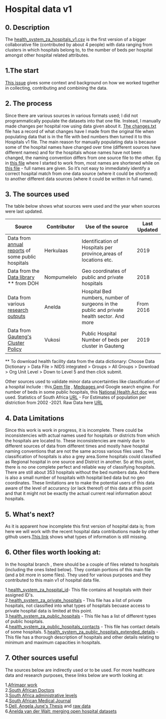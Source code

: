 # Hospital data v1

## 0. Description
The [health_system_za_hospitals_v1.csv](https://github.com/dsfsi/covid19za/tree/master/data/health_system_za_hospitals_v1.csv) is the first version of a bigger collaborative file (contributed by about 4 people) with data ranging from clusters in which hospitals belong to, to the number of beds per hospital amongst other hospital related attributes.

## 1.The start
[This issue](https://github.com/dsfsi/covid19za/issues/115) gives some context and background on how we worked together in collecting, contributing and combining the data. 

## 2. The process
Since there are  various sources in various formats used; I did not programmatically populate the datasets into that one file. Instead, I manually made changes per hospital row using data given about it. [The changes.txt](https://github.com/dsfsi/covid19za/blob/master/changes.txt)  file has a record of what changes have I made from the original file when populating data that is in the file with bed numbers then turned it to this Hospitals v1 file. The main reason for manually populating data is because some of the hospital names have changed over time (different sources have different names) and for the hospitals whose names have not been changed, the naming convention differs from one source file to the other. Eg in [this file](https://github.com/dsfsi/covid19za/blob/Hospital_Data/data/health_system_za_public_hospitals.csv) where I started to work from, most names are shortened while on [this file](https://github.com/anelda/za_open_hospital_data/blob/master/data/tidy_data/hosp_bed_clean.csv) - full names are given. So it’s not easy to immediately identify a correct hospital match from one data source (where it could be shortened) to another different data sources (where it could be written in full name).

## 3. The sources used
The table below shows what sources were used and the year when sources were last updated.


| Source                                  | Contributor   |Use of the source    |Last Updated         |
| --------------------------------------- | ------------- |---------------------|---------------------|
| Data from [annual reports](https://github.com/dsfsi/covid19za/tree/Hospital_Data/data) of some public hospitals |Herkulaas| Identification of Hospitals per province,areas of locations etc.|  2019   |
| Data from the [Data library](https://dd.dhmis.org/) ** from DOH     | Nompumelelo|Geo coordinates of public and private hospitals |   2018               |
| Data from various [research outputs](https://htmlpreview.github.io/?https://github.com/anelda/za_open_hospital_data/blob/master/reports/za_hospital_analysis_v2.html)      |  Anelda|Hospital Bed numbers, number of surgeons  in  the public and private health sector. And more| From 2016                   |
| Data from [Gauteng's Cluster Policy](https://drive.google.com/file/d/1AhafV1DoTGwNRIx26J12_ICh-3vSVnyt/view)      |   Vukosi  |Public Hospital Number of beds per cluster in Gauteng                   |  2019                   |

** To download health facility data from the data dictionary: Choose Data Dictionary > Data File > NIDS integrated > Groups > All Groups > Download > Org Unit Level > Down to Level 5 and then click submit.

Other sources used to validate minor data uncertainties like classification of a hospital include : this[ Gem file](https://drive.google.com/file/d/140PgnBOdeulGdEWcL6s1jV3JFjx19HZ7/view?usp=sharing) , [Medpages ](https://www.medpages.info/sf/index.php?page=homepage) and Google search engine. For number of beds in some public hospitals, this [National Health Act doc](https://www.gov.za/sites/default/files/gcis_document/201409/35101rg9701gon185a.pdf)  was used. Statistics of South Africa [URL](http://www.statssa.gov.za/) - For Estimates of population per distriction from 2002 -2021. Raw Data here [URL](https://github.com/elolelo/DataProject/blob/master/za_PopEstimates_Districts_StatsSA_WithFinYears_Jan17_coded.csv)


## 4. Data Limitations
Since this work is work in progress, it is incomplete. There could be inconsistencies with actual names used for hospitals or districts from which the hospitals are located to. These inconsistencies are mainly due to different sources of data from different times and mostly have hospital naming conventions that are not the same across various files used.
The classification of hospitals is also a grey area.Some hospitals could classified as Regional hospital in one source and District in another. So at this point, there is no one complete perfect and reliable way of classifying hospitals.
There are still about 353 hospitals without the bed numbers data. And there is also a small number of hospitals with hospital bed data but no geo coordinates. These limitations are to make the potential users of this data aware of the level of accurancy (or lack thereof) of this data at this point and that it might not be exactly the actual current real information about hospitals.

## 5. What's next?
As it is apparent how incomplete this first version of hospital data is; from here we will work with the recent hospital data contributions made by other github users.[This link](https://docs.google.com/spreadsheets/d/1ujiuSd656BfIO3AT86GTr17oveaev-qBuYbu_v45RC4/edit) shows what types of information is still missing.


## 6. Other files worth looking at:
In the hospital branch , there should be a couple of files related to hospitals (including the ones listed below). They contain portions of this main file (and a bit more in some files). They used for various purposes and they contributed to this main v1 of hospital data file.

1.[health_system_za_hospital_id](https://github.com/dsfsi/covid19za/blob/Hospital_Data/data/health_system_za_hospital_library.csv)- This file contains all  hospitals with their assigned ID's.<br>
2.[health_system_za_private_hospitals](https://github.com/dsfsi/covid19za/blob/Hospital_Data/data/health_system_za_private_hospitals.csv) - This file has a list of  private hospitals, not classified into what types of hospitals becuase  access to private hospital data is limited at this point.<br>
3.[health_system_za_public_hospitals](https://github.com/dsfsi/covid19za/blob/Hospital_Data/data/health_system_za_public_hospitals.csv) - This file has a list of different types of public hospitals.<br>
4.[health_system_za_public_hospitals_contacts](https://github.com/dsfsi/covid19za/blob/master/data/health_system_za_public_hospitals_contacts.csv) - This file has contact details of some hospitals.
5.[health_system_za_public_hospitals_extended_details](https://github.com/dsfsi/covid19za/blob/Hospital_Data/data/health_system_za_public_hospitals_extended_details.csv) - This file has a thorough description of hospitals and other details relating to minimum and maximum capacities in hospitals.

## 7. Other sources useful
The sources below are indirectly used or to be used. For more healthcare data and research purposes, these links below are worth looking at: <br>

1.[Afrimapr work](https://afrimapr.github.io/afrimapr.website/blog/2020/healthsites-app/)<br>
2.[South African Doctors](http://doctors-hospitals-medical-cape-town-south-africa.blaauwberg.net/hospitals_clinics_state_hospitals/state_public_hospitals_clinics_eastern_cape_south_africa/)<br>
3.[South Africa administrative levels](https://data.humdata.org/dataset/south-africa-administrative-levels-0-3-population-statistics)<br>
4.[South African Medical Journal](http://www.samj.org.za/index.php/samj/article/view/12143)<br>
5.[Dell, Angela June's Thesis](https://open.uct.ac.za/handle/11427/22796) and [raw data](https://figshare.com/articles/SURGICAL_RESOURCES_latestmarch2016_xlsx/12066711)<br>
6.[Anelda van der Walt: merging open hospital datasets](http://afrimapr.org/blog/2020/merging-health-facility-lists-part1/)
